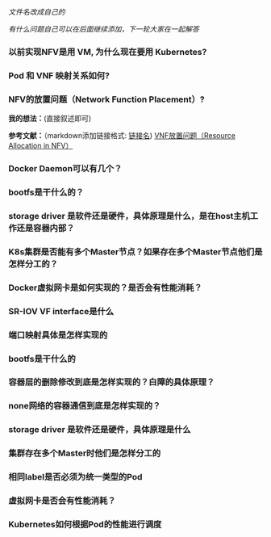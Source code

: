 *文件名改成自己的*

*有什么问题自己可以在后面继续添加，下一轮大家在一起解答*

### 以前实现NFV是用 VM, 为什么现在要用 Kubernetes?

### Pod 和 VNF 映射关系如何?

### NFV的放置问题（Network Function Placement）?

**我的想法：**(直接叙述即可)



**参考文献：**（markdown添加链接格式: [链接名](url))
[VNF放置问题（Resource Allocation in NFV）](https://blog.csdn.net/u013480581/article/details/78461890)

### Docker Daemon可以有几个？

### bootfs是干什么的？

### storage driver 是软件还是硬件，具体原理是什么，是在host主机工作还是容器内部？

### K8s集群是否能有多个Master节点？如果存在多个Master节点他们是怎样分工的？

### Docker虚拟网卡是如何实现的？是否会有性能消耗？

### SR-IOV VF interface是什么

### 端口映射具体是怎样实现的

### bootfs是干什么的

### 容器层的删除修改到底是怎样实现的？白障的具体原理？

### none网络的容器通信到底是怎样实现的？

### storage driver 是软件还是硬件，具体原理是什么

### 集群存在多个Master时他们是怎样分工的

### 相同label是否必须为统一类型的Pod

### 虚拟网卡是否会有性能消耗？

### Kubernetes如何根据Pod的性能进行调度

